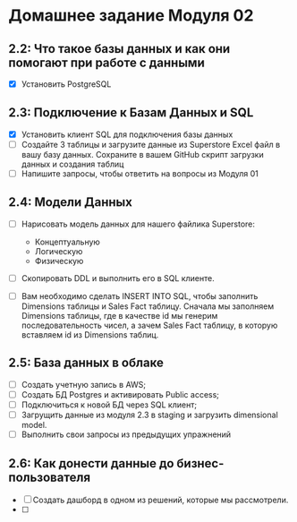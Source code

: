 # Домашнее задание Модуля 02
## 2.2: Что такое базы данных и как они помогают при работе с данными
- [x] Установить PostgreSQL

## 2.3: Подключение к Базам Данных и SQL
- [x]  Установить клиент SQL для подключения базы данных
- [ ]  Создайте 3 таблицы и загрузите данные из Superstore Excel файл в вашу базу данных. Сохраните в вашем GitHub скрипт загрузки данных и создания таблиц
- [ ]  Напишите запросы, чтобы ответить на вопросы из Модуля 01

## 2.4: Модели Данных
- [ ] Нарисовать модель данных для нашего файлика Superstore:

  * Концептуальную
  * Логическую
  * Физическую
- [ ] Cкопировать DDL и выполнить его в SQL клиенте.
- [ ] Вам необходимо сделать INSERT INTO SQL, чтобы заполнить Dimensions таблицы и Sales Fact таблицу. Сначала мы заполняем Dimensions таблицы, где в качестве id мы генерим последовательность чисел, а зачем Sales Fact таблицу, в которую вставляем id из Dimensions таблиц.

## 2.5: База данных в облаке
- [ ] Cоздать учетную запись в AWS;
- [ ] Cоздать БД Postgres и активировать Public access;
- [ ] Подключиться к новой БД через SQL клиент;
- [ ] Загрущить данные из модуля 2.3  в staging и загрузить dimensional model.
- [ ] Выполнить свои запросы из предыдущих упражнений

## 2.6: Как донести данные до бизнес-пользователя
- [ ] Cоздать дашборд в одном из решений, которые мы рассмотрели.
- [ ] 